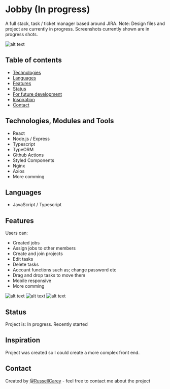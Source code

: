 # Jobby (In progress)

A full stack, task / ticket manager based around JIRA.
Note: Design files and project are currently in progress. Screenshots currently shown are in progress shots.

![alt text](https://github.com/RussellCarey/Jobby-Client/raw/master/Design/ss1.png)

## Table of contents

- [Technologies](#technologies)
- [Languages](#languages)
- [Features](#features)
- [Status](#status)
- [For future development](#features-for-future-development)
- [Inspiration](#inspiration)
- [Contact](#contact)

## Technologies, Modules and Tools

- React
- Node.js / Express
- Typescript
- TypeORM
- Github Actions
- Styled Components
- Nginx
- Axios
- More comming

## Languages

- JavaScript / Typescript

## Features

Users can:

- Created jobs
- Assign jobs to other members
- Create and join projects
- Edit tasks
- Delete tasks
- Account functions such as; change password etc
- Drag and drop tasks to move them
- Mobile responsive
- More comming

![alt text](https://github.com/RussellCarey/Jobby-Client/raw/master/Design/ss2.png)
![alt text](https://github.com/RussellCarey/Jobby-Client/raw/master/Design/ss3.png)
![alt text](https://github.com/RussellCarey/Jobby-Client/raw/master/Design/ss4.png)

## Status

Project is: In progress. Recently started

## Inspiration

Project was created so I could create a more complex front end.

## Contact

Created by [@RussellCarey](https://twitter.com/russellcareyy) - feel free to contact me about the project
